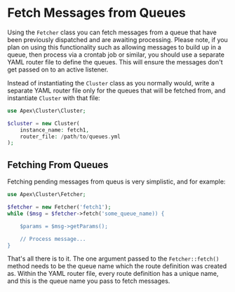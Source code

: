 
# Fetch Messages from Queues

Using the `Fetcher` class you can fetch messages from a queue that have been previously dispatched and are awaiting processing.  Please note, if you plan on using this functionality such as allowing messages to build up in a queue, then process via a crontab job or similar, you should use a separate YAML router file to define the queues.  This will ensure the messages don't get passed on to an active listener.

Instead of instantiating the `Cluster` class as you normally would, write a separate YAML router file only for the queues that will be fetched from, and instantiate `Cluster` with that file:

~~~php
use Apex\Cluster\Cluster;

$cluster = new Cluster(
    instance_name: fetch1, 
    router_file: /path/to/queues.yml
);
~~~


## Fetching From Queues

Fetching pending messages from queus is very simplistic, and for example:

~~~php
use Apex\Cluster\Fetcher;

$fetcher = new Fetcher('fetch1');
while ($msg = $fetcher->fetch('some_queue_name)) { 

    $params = $msg->getParams();

    // Process message...
}
~~~

That's all there is to it.  The one argument passed to the `Fetcher::fetch()` method needs to be the queue name which the route definition was created as.  Within the YAML router file, every route definition has a unique name, and this is the queue name you pass to fetch messages.


